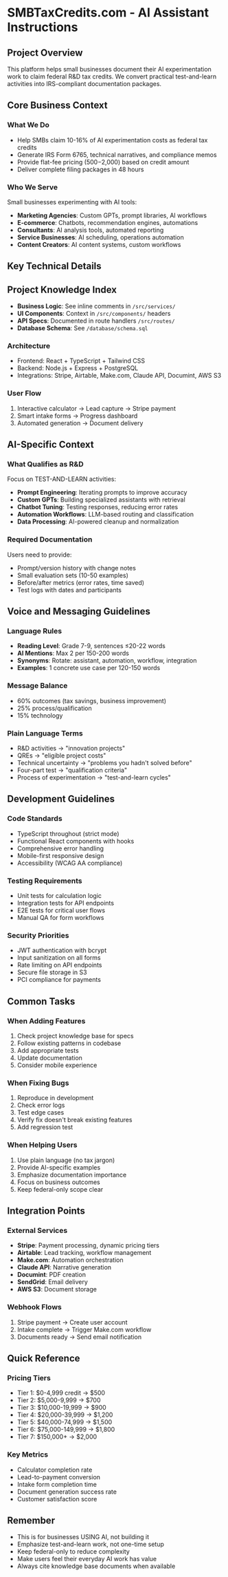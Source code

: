 # SMBTaxCredits.com - AI Assistant Instructions

## Project Overview
This platform helps small businesses document their AI experimentation work to claim federal R&D tax credits. We convert practical test-and-learn activities into IRS-compliant documentation packages.

## Core Business Context

### What We Do
- Help SMBs claim 10-16% of AI experimentation costs as federal tax credits
- Generate IRS Form 6765, technical narratives, and compliance memos
- Provide flat-fee pricing ($500-$2,000) based on credit amount
- Deliver complete filing packages in 48 hours

### Who We Serve
Small businesses experimenting with AI tools:
- **Marketing Agencies**: Custom GPTs, prompt libraries, AI workflows
- **E-commerce**: Chatbots, recommendation engines, automations
- **Consultants**: AI analysis tools, automated reporting
- **Service Businesses**: AI scheduling, operations automation
- **Content Creators**: AI content systems, custom workflows

## Key Technical Details

## Project Knowledge Index
- **Business Logic**: See inline comments in `/src/services/`
- **UI Components**: Context in `/src/components/` headers
- **API Specs**: Documented in route handlers `/src/routes/`
- **Database Schema**: See `/database/schema.sql`

### Architecture
- Frontend: React + TypeScript + Tailwind CSS
- Backend: Node.js + Express + PostgreSQL
- Integrations: Stripe, Airtable, Make.com, Claude API, Documint, AWS S3

### User Flow
1. Interactive calculator → Lead capture → Stripe payment
2. Smart intake forms → Progress dashboard
3. Automated generation → Document delivery

## AI-Specific Context

### What Qualifies as R&D
Focus on TEST-AND-LEARN activities:
- **Prompt Engineering**: Iterating prompts to improve accuracy
- **Custom GPTs**: Building specialized assistants with retrieval
- **Chatbot Tuning**: Testing responses, reducing error rates
- **Automation Workflows**: LLM-based routing and classification
- **Data Processing**: AI-powered cleanup and normalization

### Required Documentation
Users need to provide:
- Prompt/version history with change notes
- Small evaluation sets (10-50 examples)
- Before/after metrics (error rates, time saved)
- Test logs with dates and participants

## Voice and Messaging Guidelines

### Language Rules
- **Reading Level**: Grade 7-9, sentences ≤20-22 words
- **AI Mentions**: Max 2 per 150-200 words
- **Synonyms**: Rotate: assistant, automation, workflow, integration
- **Examples**: 1 concrete use case per 120-150 words

### Message Balance
- 60% outcomes (tax savings, business improvement)
- 25% process/qualification
- 15% technology

### Plain Language Terms
- R&D activities → "innovation projects"
- QREs → "eligible project costs"
- Technical uncertainty → "problems you hadn't solved before"
- Four-part test → "qualification criteria"
- Process of experimentation → "test-and-learn cycles"

## Development Guidelines

### Code Standards
- TypeScript throughout (strict mode)
- Functional React components with hooks
- Comprehensive error handling
- Mobile-first responsive design
- Accessibility (WCAG AA compliance)

### Testing Requirements
- Unit tests for calculation logic
- Integration tests for API endpoints
- E2E tests for critical user flows
- Manual QA for form workflows

### Security Priorities
- JWT authentication with bcrypt
- Input sanitization on all forms
- Rate limiting on API endpoints
- Secure file storage in S3
- PCI compliance for payments

## Common Tasks

### When Adding Features
1. Check project knowledge base for specs
2. Follow existing patterns in codebase
3. Add appropriate tests
4. Update documentation
5. Consider mobile experience

### When Fixing Bugs
1. Reproduce in development
2. Check error logs
3. Test edge cases
4. Verify fix doesn't break existing features
5. Add regression test

### When Helping Users
1. Use plain language (no tax jargon)
2. Provide AI-specific examples
3. Emphasize documentation importance
4. Focus on business outcomes
5. Keep federal-only scope clear

## Integration Points

### External Services
- **Stripe**: Payment processing, dynamic pricing tiers
- **Airtable**: Lead tracking, workflow management
- **Make.com**: Automation orchestration
- **Claude API**: Narrative generation
- **Documint**: PDF creation
- **SendGrid**: Email delivery
- **AWS S3**: Document storage

### Webhook Flows
1. Stripe payment → Create user account
2. Intake complete → Trigger Make.com workflow
3. Documents ready → Send email notification

## Quick Reference

### Pricing Tiers
- Tier 1: $0-4,999 credit → $500
- Tier 2: $5,000-9,999 → $700
- Tier 3: $10,000-19,999 → $900
- Tier 4: $20,000-39,999 → $1,200
- Tier 5: $40,000-74,999 → $1,500
- Tier 6: $75,000-149,999 → $1,800
- Tier 7: $150,000+ → $2,000

### Key Metrics
- Calculator completion rate
- Lead-to-payment conversion
- Intake form completion time
- Document generation success rate
- Customer satisfaction score

## Remember
- This is for businesses USING AI, not building it
- Emphasize test-and-learn work, not one-time setup
- Keep federal-only to reduce complexity
- Make users feel their everyday AI work has value
- Always cite knowledge base documents when available